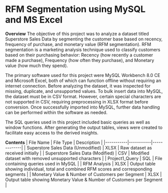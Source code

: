# RFM Segmentation using MySQL and MS Excel
__Overview__
The objective of this project was to analyze a dataset titled Superstore Sales Data by segmenting the customer base based on recency, frequency of purchase, and monetary value (RFM segmentation). RFM segmentation is a marketing analysis technique used to classify customers based on their purchasing behavior: Recency (how recently a customer made a purchase), Frequency (how often they purchase), and Monetary value (how much they spend).

The primary software used for this project were MySQL Workbench 8.0 CE and Microsoft Excel, both of which can function offline without requiring an internet connection. Before analyzing the dataset, it was inspected for missing, duplicate, and unsupported values. To bulk insert data into MySQL, the dataset must be in CSV format. However, certain special characters are not supported in CSV, requiring preprocessing in XLSX format before conversion. Once successfully imported into MySQL, further data handling can be performed within the software as needed.

The SQL queries used in this project included basic queries as well as window functions. After generating the output tables, views were created to facilitate easy access to the derived insights.

__Contents__
| File Name | File Type | Description |
|-----------|-----------|-------------|
| Superstore Sales Data (Unmodified) | XLSX | Raw dataset as received initially |
| Superstore Sales Data (Modified) | CSV | Modified dataset with removed unsupported characters |
| Project1_Query | SQL | File containing queries used in MySQL |
| RFM Analysis | XLSX | Output table showing individual, total and combined RFM scores and corresponding segments | 
| Monetary Value & Number of Customers per Segment | XLSX | Output table showing Monetary Value & Number of Customers per Segment |

